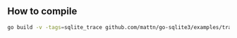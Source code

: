 ## How to compile

```bash
go build -v -tags=sqlite_trace github.com/mattn/go-sqlite3/examples/trace
```
